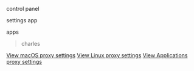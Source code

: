 control panel

settings app



apps
> charles

[View macOS proxy settings](/proxy/macos ':class=mb-button')
[View Linux proxy settings](/proxy/linux ':class=mb-button')
[View Applications proxy settings](/proxy/apps ':class=mb-button')
